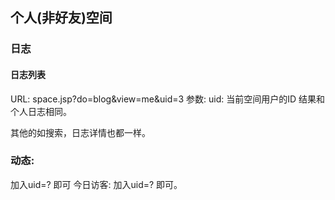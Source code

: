 ## 个人(非好友)空间

### 日志
#### 日志列表 
URL: space.jsp?do=blog&view=me&uid=3
参数:  uid: 当前空间用户的ID
结果和个人日志相同。

其他的如搜索，日志详情也都一样。

### 动态:
加入uid=? 即可
今日访客: 加入uid=? 即可。


